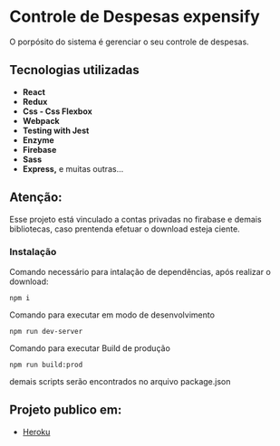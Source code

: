 # Controle de Despesas expensify

O porpósito do sistema é gerenciar o seu controle de despesas.

## Tecnologias utilizadas

* **React**
* **Redux**
* **Css - Css Flexbox**
* **Webpack**
* **Testing with Jest**
* **Enzyme**
* **Firebase**
* **Sass**
* **Express,**
e muitas outras...



## Atenção:
Esse projeto está vinculado a contas privadas no firabase e demais bibliotecas, caso prentenda efetuar o download esteja ciente.

### Instalação

Comando necessário para intalação de dependências, após realizar o download:

```
npm i
```

Comando para executar em modo de desenvolvimento
```
npm run dev-server
```

Comando para executar Build de produção
```
npm run build:prod
```
demais scripts serão encontrados no arquivo package.json

## Projeto publico em:

* [Heroku](https://expensify-csttn.herokuapp.com/) 


